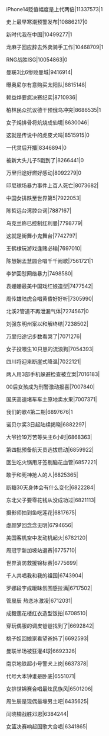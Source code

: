 iPhone14贬值幅度是上代两倍|11337573|1

史上最早寒潮预警发布|10886217|0

新时代我在中国|10499277|1

龙麻子回应辞去外卖骑手工作|10468709|1

RNG战胜ISG|10054863|0

曼联3比6惨败曼城|9416914|

曝奥尼尔有意购买太阳队|8815148|

赖益烨要疯决赛纪实|8710936|

柏林民众抗议德干预俄乌冲突|8686535|1

女子炖排骨将炕烧成仙境|8630046|

这就是传说中的虎皮犬吗|8515915|0

一代灵后开播|8346894|0

被新大头儿子5戳到了|8266441|0

万里归途好燃好感动|8092279|0

印尼球场暴力事件上百人死亡|8073682|

中国女排跌至世界第5|7922053|

陈哲远台湾腔台词|7887167|

乌克兰称已控制红利曼|7798779|

这就是街舞小鬼舞台|7742797|

王鹤棣玩游戏逢赌必输|7697010|

陈慧娴孟慧圆合唱千千阙歌|7561721|1

李梦回怼网络暴力|7498580|

袁姗姗最美中国戏红娘造型|7477542|

周传雄陆虎合唱黄昏好好听|7305990|

北溪2管道不再泄漏气体|7274567|0

刘强东明州案以和解终结|7238502|

万里归途记步数看哭了|7071276|

女子投喂生10只崽的流浪狗|7054393|

四川将迎来断崖式降温|7022121|

两人用3部手机躲避检查被立案|7016183|

00后女孩成为刑警激动报喜|7007840|

国庆高速堵车车主原地卖水果|7007371|

我们的歌4第二期|6897676|1

诺贝尔奖3日起陆续揭晓|6882297|

大爷捡19万苦等失主6小时|6868363|

第四批预备航天员选拔启动|6859922|

医生吃火锅用牙签剔脑花血管|6857221|

敢于和死神抢人的人|6825365|

断糖30天身体会有什么变化|6822284|

东北父子要零花钱从没成功过|6821113|

摄影师拍到鱼吃莲花|6817675|

虚颜梦回念念无明|6794656|

美国客机空中发动机起火|6782120|

周冠宇新加坡站退赛|6775710|

世界消防救援锦标赛|6775699|

千人共唱我和我的祖国|6743904|

罗娜段宇成暧昧氛围感拉满|6717502|

管晨辰 热恋冰激凌|6712031|

成毅莲花楼红衣造型饭拍|6708510|

穿玩偶服的调皮爸爸找到了|6692842|

桃子姐回娘家看望爸妈了|6692593|

曼联半场被狂灌4球|6692326|

南京地铁超小号警犬上岗|6637378|

代号大本钟谁是卧底|6551071|

女排世锦赛合唱最炫民族风|6501206|

周生辰是现偶最壕男主吧|6435625|

闫晓楠战胜邓恩|6384244|

女篮决赛响起国歌大合唱|6341865|

